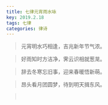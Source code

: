 ```yaml
---
title: 七律元宵雨水咏
key: 2019.2.18
tags: 七律
categories: 律诗
---
```


<blockquote class="blockquote-center">元宵明水巧相逢，吉兆新年节气浓。
</blockquote>
<blockquote class="blockquote-center">好雨知时方洁净，霁云识相就葱茏。
</blockquote>
<blockquote class="blockquote-center">辞去冬寒忘旧事，迎来春暖悟新萌。
</blockquote>
<blockquote class="blockquote-center">昂头看月团圆梦，待到明天揖东风。
</blockquote>
<blockquote class="blockquote-center"></br>
</blockquote>
